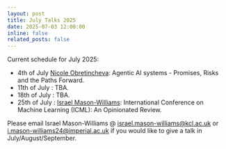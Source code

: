 ```yaml
---
layout: post
title: July Talks 2025
date: 2025-07-03 12:00:00
inline: false
related_posts: false
---
```


Current schedule for July 2025:

- 4th of July [Nicole Obretincheva](https://www.linkedin.com/in/nicole-obretincheva-b78619209/): Agentic AI systems - Promises, Risks and the Paths Forward.
- 11th of July : TBA. 
- 18th of July : TBA.
- 25th of July : [Israel Mason-Williams](https://www.linkedin.com/in/israelfmw/): International Conference on Machine Learning (ICML): An Opinionated Review.

Please email Israel Mason-Williams @ <israel.mason-williams@kcl.ac.uk> or <i.mason-williams24@imperial.ac.uk> if you would like to give a talk in July/August/September. 
